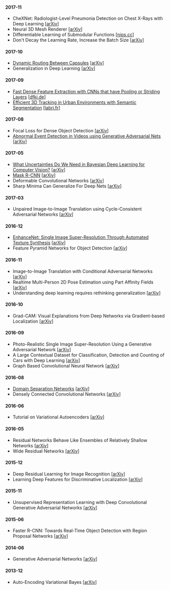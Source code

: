 #### 2017-11

- CheXNet: Radiologist-Level Pneumonia Detection on Chest X-Rays with Deep Learning [[arXiv](https://arxiv.org/abs/1711.05225)]
- Neural 3D Mesh Renderer [[arXiv](https://arxiv.org/abs/1711.07566)]
- Differentiable Learning of Submodular Functions [[nips.cc](https://papers.nips.cc/paper/6702-differentiable-learning-of-submodular-functions)]
- Don't Decay the Learning Rate, Increase the Batch Size [[arXiv](https://arxiv.org/abs/1711.00489)]

#### 2017-10

- [Dynamic Routing Between Capsules](notes/2017-dynamic-routing-bw-capsules.md) [[arXiv](https://arxiv.org/abs/1710.09829)]
- Generalization in Deep Learning [[arXiv](https://arxiv.org/abs/1710.05468)]

#### 2017-09

- [Fast Dense Feature Extraction with CNNs that have Pooling or Striding Layers](notes/2017-fast-dense-feature-extraction-cnn-w-pooling.md) [[dfki.de](http://av.dfki.de/publications/fast-dense-feature-extraction-with-cnns-that-have-pooling-or-striding-layers/)]
- [Efficient 3D Tracking in Urban Environments with Semantic Segmentation](notes/2017-efficient-3d-tracking-w-semantic-segmentation.md) [[labri.fr](https://www.labri.fr/perso/vlepetit/pubs/hirzer_bmvc17.pdf)]

#### 2017-08

- Focal Loss for Dense Object Detection [[arXiv](https://arxiv.org/abs/1708.02002)]
- [Abnormal Event Detection in Videos using Generative Adversarial Nets](notes/2017-abnormal-event-detection-using-gan.md) [[arXiv](https://arxiv.org/abs/1708.09644)]

#### 2017-05

- [What Uncertainties Do We Need in Bayesian Deep Learning for Computer Vision?](notes/2017-bayesian-deeplearning-vision.md) [[arXiv](https://arxiv.org/abs/1703.04977)]
- [Mask R-CNN](notes/2017-mask-rcnn.md) [[arXiv](https://arxiv.org/abs/1703.06870)]
- Deformable Convolutional Networks [[arXiv](https://arxiv.org/abs/1703.06211)]
- Sharp Minima Can Generalize For Deep Nets [[arXiv](https://arxiv.org/abs/1703.04933)]

#### 2017-03

- Unpaired Image-to-Image Translation using Cycle-Consistent Adversarial Networks [[arXiv](https://arxiv.org/abs/1703.10593)]

#### 2016-12

- [EnhanceNet: Single Image Super-Resolution Through Automated Texture Synthesis](notes/2016-enhancenet-super-resolution.md) [[arXiv](https://arxiv.org/abs/1612.07919)]
- Feature Pyramid Networks for Object Detection [[arXiv](https://arxiv.org/abs/1612.03144)]

#### 2016-11

- Image-to-Image Translation with Conditional Adversarial Networks [[arXiv](https://arxiv.org/abs/1611.07004)]
- Realtime Multi-Person 2D Pose Estimation using Part Affinity Fields [[arXiv](https://arxiv.org/abs/1611.08050)]
- Understanding deep learning requires rethinking generalization [[arXiv](https://arxiv.org/abs/1611.03530)]

#### 2016-10

- Grad-CAM: Visual Explanations from Deep Networks via Gradient-based Localization [[arXiv](https://arxiv.org/abs/1610.02391)]

#### 2016-09

- Photo-Realistic Single Image Super-Resolution Using a Generative Adversarial Network [[arXiv](http://arxiv.org/abs/1609.04802)]
- A Large Contextual Dataset for Classification, Detection and Counting of Cars with Deep Learning [[arXiv](https://arxiv.org/abs/1609.04453)]
- Graph Based Convolutional Neural Network [[arXiv](http://arxiv.org/abs/1609.08965)]

#### 2016-08

- [Domain Separation Networks](notes/2016-domain-separation-networks.md) [[arXiv](https://arxiv.org/abs/1608.06019)]
- Densely Connected Convolutional Networks [[arXiv](https://arxiv.org/abs/1608.06993)]

#### 2016-06

- Tutorial on Variational Autoencoders [[arXiv](https://arxiv.org/abs/1606.05908)]

#### 2016-05

- Residual Networks Behave Like Ensembles of Relatively Shallow Networks [[arXiv](http://arxiv.org/abs/1605.06431)]
- Wide Residual Networks [[arXiv](https://arxiv.org/abs/1605.07146)]

#### 2015-12

- Deep Residual Learning for Image Recognition [[arXiv](https://arxiv.org/abs/1512.03385)]
- Learning Deep Features for Discriminative Localization [[arXiv](https://arxiv.org/abs/1512.04150)]

#### 2015-11

- Unsupervised Representation Learning with Deep Convolutional Generative Adversarial Networks [[arXiv](https://arxiv.org/abs/1511.06434)]

#### 2015-06

- Faster R-CNN: Towards Real-Time Object Detection with Region Proposal Networks [[arXiv](https://arxiv.org/abs/1506.01497)]

#### 2014-06

- Generative Adversarial Networks [[arXiv](https://arxiv.org/abs/1406.2661)]

#### 2013-12

- Auto-Encoding Variational Bayes [[arXiv](https://arxiv.org/abs/1312.6114)]
